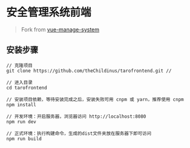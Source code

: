 # 安全管理系统前端

>  Fork from [vue-manage-system](https://github.com/lin-xin/vue-manage-system)

## 安装步骤

```
// 克隆项目
git clone https://github.com/theChildinus/tarofrontend.git // 

// 进入目录
cd tarofrontend

// 安装项目依赖，等待安装完成之后，安装失败可用 cnpm 或 yarn，推荐使用 cnpm
npm install

// 开发环境：开启服务器，浏览器访问 http://localhost:8080
npm run dev

// 正式环境：执行构建命令，生成的dist文件夹放在服务器下即可访问
npm run build
```

